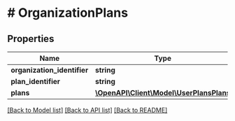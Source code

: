 # # OrganizationPlans

## Properties

Name | Type | Description | Notes
------------ | ------------- | ------------- | -------------
**organization_identifier** | **string** |  | [optional]
**plan_identifier** | **string** |  | [optional]
**plans** | [**\OpenAPI\Client\Model\UserPlansPlans**](UserPlansPlans.md) |  | [optional]

[[Back to Model list]](../../README.md#models) [[Back to API list]](../../README.md#endpoints) [[Back to README]](../../README.md)
